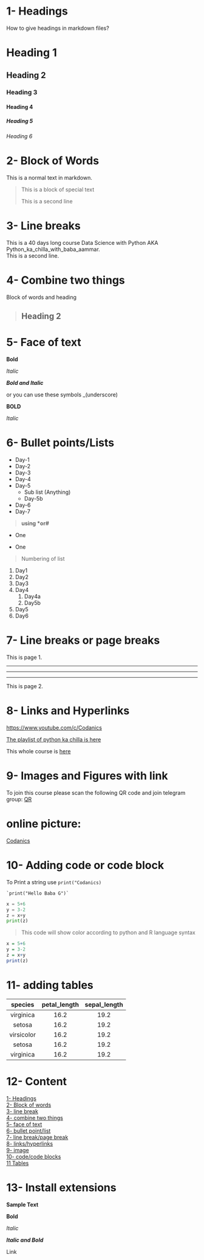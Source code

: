 # 1- Headings
How to give headings in markdown files?

# Heading 1
## Heading 2
### Heading 3
#### Heading 4
##### Heading 5
###### Heading 6

# 2- Block of Words

This is a normal text in markdown.

> This is a block of special text
>
> This is a second line

# 3- Line breaks

This is a 40 days long course Data 
Science with Python AKA
Python_ka_chilla_with_baba_aammar.\
This is a second line.

# 4- Combine two things

Block of words and heading

> ## Heading 2

# 5- Face of text

**Bold**

*Italic*

***Bold and Italic***

or you can use these symbols 
_(underscore)

__BOLD__

_Italic_

# 6- Bullet points/Lists

- Day-1 
- Day-2
- Day-3
- Day-4
- Day-5
    - Sub list (Anything)
    - Day-5b
- Day-6
- Day-7

> __using *or#__ 
* One
+ One

> Numbering of list

1. Day1
2. Day2
3. Day3
1. Day4
    1. Day4a
    2. Day5b
1. Day5
1. Day6

# 7- Line breaks or page breaks

This is page 1.

---  
___
***

This is page 2.

# 8- Links and Hyperlinks

<https://www.youtube.com/c/Codanics>

[The playlist of python ka chilla is here](https://www.youtube.com/c/Codanics)

[Codanics]:https://www.youtube.com/c/Codanics

This whole course is [here][Codanics]

# 9- Images and Figures with link

 To join this course please scan the following QR code and join telegram group:
[QR](QR_Code.jpg)


# online picture:

[Codanics](https://yt3.ggpht.com/ytc/AKedOLQYkBbgsUZsxjWIF-qyteeEjazqFIxM0h8eatrn=s250-c-k-c0x00ffffff-no-rj)

# 10- Adding code or code block

To Print a string use `print("Codanics)`
```
`print("Hello Baba G")`
```
```python
x = 5+6
y = 3-2
z = x+y
print(z)
```
> This code will show color according to python and R language syntax

```r
x = 5+6
y = 3-2
z = x+y
print(z)
```

# 11- adding tables

| species | petal_length | sepal_length |
| :-----: | :----------: | :--------: |
| virginica | 16.2 | 19.2 |
| setosa | 16.2 | 19.2 |
| virsicolor | 16.2 | 19.2 |
| setosa | 16.2 | 19.2 |
| virginica | 16.2 | 19.2 |

# 12- Content

[1- Headings](#1--headings)\
[2- Block of words](#2--block-of-words)\
[3- line break](#3--line-breaks)\
[4- combine two things](#4--combine-two-things)\
[5- face of text](#5--face-of-text)\
[6- bullet point/list](#6--bullet-pointslists)\
[7- line break/page break](#7--line-breaks-or-page-breaks)\
[8- links/hyperlinks](#8--links-and-hyperlinks)\
[9- image](#9--images-and-figures-with-link)\
[10- code/code blocks](#10--adding-code-or-code-block)\
[11 Tables](#11--adding-tables)



# 13- Install extensions

**Sample Text**

**Bold**

_Italic_

_**Italic and Bold**_

Link